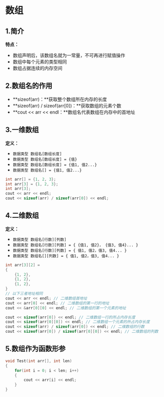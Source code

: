 # 数组

## 1.简介

**特点：**

- 数组声明后，该数组名就为一常量，不可再进行赋值操作
- 数组中每个元素的类型相同
- 数组占据连续的内存空间



## 2.数组名的作用

- **sizeof(arr)：**获取整个数组所在内存的长度
- **sizeof(arr) / sizeof(arr[0])：**获取数组的元素个数
- **cout << arr << endl：**数组名代表数组在内存中的首地址



## 3.一维数组

**定义：**

- `数据类型 数组名[数组长度]`
- `数据类型 数组名[数组长度] = {值}`
- `数据类型 数组名[数组长度] = {值1, 值2...}`
- `数据类型 数组名[] = {值1, 值2...}`

```C++
int arr[] = {1, 2, 3};
int arr[3] = {1, 2, 3};
int arr[3];
cout << arr << endl;
cout << sizeof(arr) / sizeof(arr[0]) << endl;
```



## 4.二维数组

**定义：**

- `数据类型 数组名[行数][列数]`
- `数据类型 数组名[行数][列数] = { {值1, 值2}， {值3, 值4}... }`
- `数据类型 数组名[行数][列数] = { 值1, 值2，值3, 值4... }`
- `数据类型 数组名[][列数] = { 值1, 值2，值3, 值4... }`

```c++
int arr[3][2] = 
{
	{1, 2},
	{1, 2},
	{1, 2},
}
// 以下三者地址相同
cout << arr << endl; // 二维数组首地址
cout << arr[0] << endl; // 二维数组的第一行的地址
cout << &arr[0][0] << endl; // 二维数组的第一个元素的地址

cout << sizeof(arr[0]) << endl; // 二维数组一行的所占内存长度
cout << sizeof(arr[0][0]) << endl; // 二维数组一个元素的所占内存长度
cout << sizeof(arr) / sizeof(arr[0]) << endl; // 二维数组的行数
cout << sizeof(arr[0]) / sizeof(arr[0][0]) << endl; // 二维数组的列数
```



## 5.数组作为函数形参

```c++
void Test(int arr[], int len)
{
	for(int i = 0; i < len; i++)
	{
		cout << arr[i] << endl;
	}
}
```



